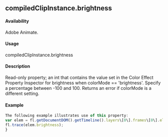 ## compiledClipInstance.brightness

#### Availability

Adobe Animate.

#### Usage

compiledClipInstance.brightness

#### Description

Read-only property; an int that contains the value set in the Color Effect Property Inspector for brightness when colorMode == 'brightness'. Specify a percentage between -100 and 100. Returns an error if colorMode is a different setting.

#### Example

```javascript
The following example illustrates use of this property:
var elem = fl.getDocumentDOM().getTimeline().layers\[0\].frames\[0\].elements\[0\]; if (elem.colorMode == 'brightness') {
fl.trace(elem.brightness);
}

```